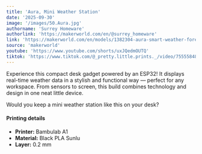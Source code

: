```yaml
---
title: 'Aura, Mini Weather Station'
date: '2025-09-30'
image: '/images/50.Aura.jpg'
authorname: 'Surrey Homeware'
authorlink: 'https://makerworld.com/en/@surrey_homeware'
link: 'https://makerworld.com/en/models/1382304-aura-smart-weather-forecast-display#profileId-1430951'
source: 'makerworld'
youtube: 'https://www.youtube.com/shorts/uxJQedmOUTQ'
tiktok: 'https://www.tiktok.com/@_pretty.little.prints._/video/7555584847347977494'
---
```


Experience this compact desk gadget powered by an ESP32!
It displays real-time weather data in a stylish and functional way — perfect for any workspace.
From sensors to screen, this build combines technology and design in one neat little device.

Would you keep a mini weather station like this on your desk?

#### Printing details
- **Printer:** Bambulab A1
- **Material:** Black PLA Sunlu
- **Layer:** 0.2 mm
